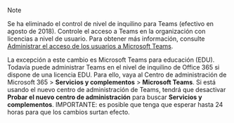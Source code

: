 > [!NOTE]
> Se ha eliminado el control de nivel de inquilino para Teams (efectivo en agosto de 2018). Controle el acceso a Teams en la organización con licencias a nivel de usuario. Para obtener más información, consulte [Administrar el acceso de los usuarios a Microsoft Teams](../user-access.md).

La excepción a este cambio es Microsoft Teams para educación (EDU). Todavía puede administrar Teams en el nivel de inquilino de Office 365 si dispone de una licencia EDU. Para ello, vaya al Centro de administración de Microsoft 365 > **Servicios y complementos** > **Microsoft Teams**. Si está usando el nuevo centro de administración de Teams, tendrá que desactivar **Probar el nuevo centro de administración** para buscar **Servicios y complementos**. IMPORTANTE: es posible que tenga que esperar hasta 24 horas para que los cambios surtan efecto. 
